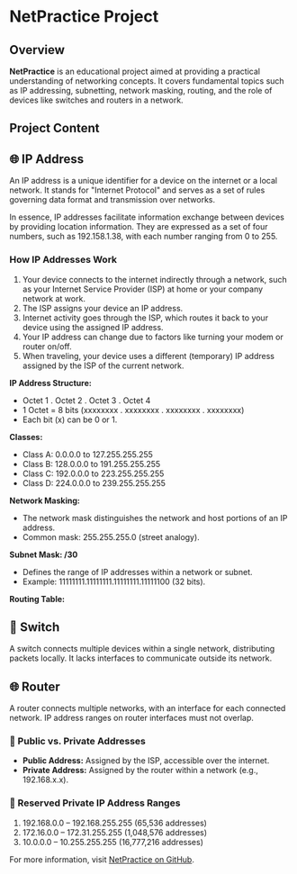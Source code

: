 # NetPractice Project

## Overview

**NetPractice** is an educational project aimed at providing a practical understanding of networking concepts. It covers fundamental topics such as IP addressing, subnetting, network masking, routing, and the role of devices like switches and routers in a network.

## Project Content

## 🌐 IP Address

An IP address is a unique identifier for a device on the internet or a local network. It stands for "Internet Protocol" and serves as a set of rules governing data format and transmission over networks.

In essence, IP addresses facilitate information exchange between devices by providing location information. They are expressed as a set of four numbers, such as 192.158.1.38, with each number ranging from 0 to 255.

### How IP Addresses Work

1. Your device connects to the internet indirectly through a network, such as your Internet Service Provider (ISP) at home or your company network at work.
2. The ISP assigns your device an IP address.
3. Internet activity goes through the ISP, which routes it back to your device using the assigned IP address.
4. Your IP address can change due to factors like turning your modem or router on/off.
5. When traveling, your device uses a different (temporary) IP address assigned by the ISP of the current network.

**IP Address Structure:**

- Octet 1 . Octet 2 . Octet 3 . Octet 4
- 1 Octet = 8 bits (xxxxxxxx . xxxxxxxx . xxxxxxxx . xxxxxxxx)
- Each bit (x) can be 0 or 1.

**Classes:**

- Class A: 0.0.0.0 to 127.255.255.255
- Class B: 128.0.0.0 to 191.255.255.255
- Class C: 192.0.0.0 to 223.255.255.255
- Class D: 224.0.0.0 to 239.255.255.255

**Network Masking:**

- The network mask distinguishes the network and host portions of an IP address.
- Common mask: 255.255.255.0 (street analogy).

**Subnet Mask: /30**

- Defines the range of IP addresses within a network or subnet.
- Example: 11111111.11111111.11111111.11111100 (32 bits).

**Routing Table:**

## 🔄 Switch

A switch connects multiple devices within a single network, distributing packets locally. It lacks interfaces to communicate outside its network.

## 🌐 Router

A router connects multiple networks, with an interface for each connected network. IP address ranges on router interfaces must not overlap.

### 📜 Public vs. Private Addresses

- **Public Address:** Assigned by the ISP, accessible over the internet.
- **Private Address:** Assigned by the router within a network (e.g., 192.168.x.x).

### 📌 Reserved Private IP Address Ranges

1. 192.168.0.0 – 192.168.255.255 (65,536 addresses)
2. 172.16.0.0 – 172.31.255.255 (1,048,576 addresses)
3. 10.0.0.0 – 10.255.255.255 (16,777,216 addresses)

For more information, visit [NetPractice on GitHub](https://github.com/lpaube/NetPractice).

